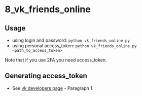 # 8_vk_friends_online

## Usage

  - using login and password: `python vk_friends_online.py`
  - using personal access_token: `python vk_friends_online.py <path_to_access_token>`

Note that if you use 2FA you need access_token.

## Generating access_token

  - See [vk developers page](https://vk.com/dev/authcode_flow_user?f=1.%20%D0%9E%D1%82%D0%BA%D1%80%D1%8B%D1%82%D0%B8%D0%B5%20%D0%B4%D0%B8%D0%B0%D0%BB%D0%BE%D0%B3%D0%B0%20%D0%B0%D0%B2%D1%82%D0%BE%D1%80%D0%B8%D0%B7%D0%B0%D1%86%D0%B8%D0%B8) - Paragraph 1.

